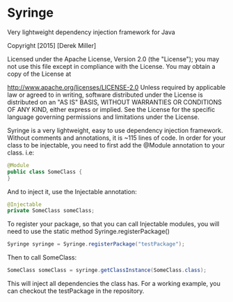 # Syringe
Very lightweight dependency injection framework for Java

Copyright [2015] [Derek Miller]

Licensed under the Apache License, Version 2.0 (the "License");
you may not use this file except in compliance with the License.
You may obtain a copy of the License at

http://www.apache.org/licenses/LICENSE-2.0
Unless required by applicable law or agreed to in writing, software
distributed under the License is distributed on an "AS IS" BASIS,
WITHOUT WARRANTIES OR CONDITIONS OF ANY KIND, either express or implied.
See the License for the specific language governing permissions and
limitations under the License.

Syringe is a very lightweight, easy to use dependency injection framework. Without comments and annotations, it is ~115 lines
of code. In order for your class to be injectable, you need to first add the @Module annotation to your class. i.e:

```java
@Module
public class SomeClass {
}
```

And to inject it, use the Injectable annotation:
```java
@Injectable
private SomeClass someClass;
```

To register your package, so that you can call Injectable modules, you will need to use the static method 
Syringe.registerPackage()
```java
Syringe syringe = Syringe.registerPackage("testPackage");
```

Then to call SomeClass: 

```java
SomeClass someClass = syringe.getClassInstance(SomeClass.class);
```

This will inject all dependencies the class has. For a working example, you can checkout the testPackage in the repository.
